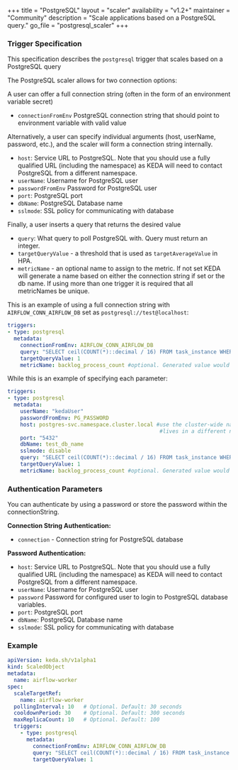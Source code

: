 +++
title = "PostgreSQL"
layout = "scaler"
availability = "v1.2+"
maintainer = "Community"
description = "Scale applications based on a PostgreSQL query."
go_file = "postgresql_scaler"
+++

### Trigger Specification

This specification describes the `postgresql` trigger that scales based on a PostgreSQL query

The PostgreSQL scaler allows for two connection options:

A user can offer a full connection string
(often in the form of an environment variable secret)

- `connectionFromEnv` PostgreSQL connection string that should point to environment variable with valid value

Alternatively, a user can specify individual
arguments (host, userName, password, etc.), and the scaler will form a connection string
internally.

- `host`: Service URL to PostgreSQL. Note that you should use a fully qualified URL (including the namespace) as KEDA will need to contact PostgreSQL from a different namespace.
- `userName`: Username for PostgreSQL user
- `passwordFromEnv` Password for PostgreSQL user
- `port`: PostgreSQL port
- `dbName`: PostgreSQL Database name
- `sslmode`: SSL policy for communicating with database

Finally, a user inserts a query that returns the desired value

- `query`: What query to poll PostgreSQL with. Query must return an integer.
- `targetQueryValue` - a threshold that is used as `targetAverageValue` in HPA.
- `metricName` - an optional name to assign to the metric. If not set KEDA will generate a name based on either the connection string if set or the db name. If using more than one trigger it is required that all metricNames be unique.

This is an example of using a full connection string with `AIRFLOW_CONN_AIRFLOW_DB` set as `postgresql://test@localhost`:

```yaml
triggers:
- type: postgresql
  metadata:
    connectionFromEnv: AIRFLOW_CONN_AIRFLOW_DB
    query: "SELECT ceil(COUNT(*)::decimal / 16) FROM task_instance WHERE state='running' OR state='queued'"
    targetQueryValue: 1
    metricName: backlog_process_count #optional. Generated value would be `postgresql-postgresql---test@localhost`
```

While this is an example of specifying each parameter:

```yaml
triggers:
- type: postgresql
  metadata:
    userName: "kedaUser"
    passwordFromEnv: PG_PASSWORD
    host: postgres-svc.namespace.cluster.local #use the cluster-wide namespace as KEDA
                                                #lives in a different namespace from your postgres
    port: "5432"
    dbName: test_db_name
    sslmode: disable
    query: "SELECT ceil(COUNT(*)::decimal / 16) FROM task_instance WHERE state='running' OR state='queued'"
    targetQueryValue: 1
    metricName: backlog_process_count #optional. Generated value would be `postgresql-test_db_name`
```

### Authentication Parameters

You can authenticate by using a password or store the password within the connectionString.

**Connection String Authentication:**

- `connection` - Connection string for PostgreSQL database

**Password Authentication:**

- `host`: Service URL to PostgreSQL. Note that you should use a fully qualified URL (including the namespace) as KEDA will need to contact PostgreSQL from a different namespace.
- `userName`: Username for PostgreSQL user
- `password` Password for configured user to login to PostgreSQL database variables.
- `port`: PostgreSQL port
- `dbName`: PostgreSQL Database name
- `sslmode`: SSL policy for communicating with database

### Example

```yaml
apiVersion: keda.sh/v1alpha1
kind: ScaledObject
metadata:
  name: airflow-worker
spec:
  scaleTargetRef:
    name: airflow-worker
  pollingInterval: 10   # Optional. Default: 30 seconds
  cooldownPeriod: 30    # Optional. Default: 300 seconds
  maxReplicaCount: 10   # Optional. Default: 100
  triggers:
    - type: postgresql
      metadata:
        connectionFromEnv: AIRFLOW_CONN_AIRFLOW_DB
        query: "SELECT ceil(COUNT(*)::decimal / 16) FROM task_instance WHERE state='running' OR state='queued'"
        targetQueryValue: 1
```
